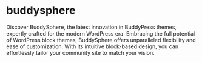 # buddysphere
Discover BuddySphere, the latest innovation in BuddyPress themes, expertly crafted for the modern WordPress era. Embracing the full potential of WordPress block themes, BuddySphere offers unparalleled flexibility and ease of customization. With its intuitive block-based design, you can effortlessly tailor your community site to match your vision.
